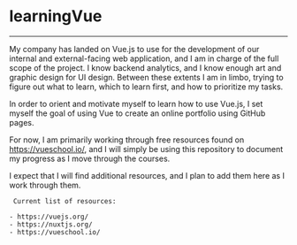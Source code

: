 # learningVue
___

My company has landed on Vue.js to use for the development of our internal and external-facing web application, and I am in charge of the full scope of the project. I know backend analytics, and I know enough art and graphic design for UI design. Between these extents I am in limbo, trying to figure out what to learn, which to learn first, and how to prioritize my tasks.

In order to orient and motivate myself to learn how to use Vue.js, I set myself the goal of using Vue to create an online portfolio using GitHub pages.

For now, I am primarily working through free resources found on https://vueschool.io/, and I will simply be using this repository to document my progress as I move through the courses.

I expect that I will find additional resources, and I plan to add them here as I work through them.

```
 Current list of resources:
 
- https://vuejs.org/
- https://nuxtjs.org/
- https://vueschool.io/
```
